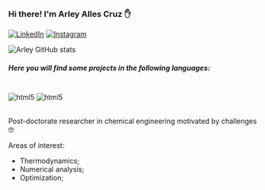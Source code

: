 ### Hi there! I'm Arley Alles Cruz ✋

[![LinkedIn](https://img.shields.io/badge/LinkedIn-0077B5?style=for-the-badge&logo=linkedin&logoColor=white)](https://www.linkedin.com/in/arley-alles/)
[![Instagram](https://img.shields.io/badge/Instagram-E4405F?style=for-the-badge&logo=instagram&logoColor=white)](https://www.instagram.com/arleyalles/)

![Arley GitHub stats](https://github-readme-stats.vercel.app/api?username=ArleyAlles&show_icons=true&theme=onedark)

##### Here you will find some projects in the following languages:
<div style="display: inline_block"><br/>
<img align="center" alt="html5" src="https://img.shields.io/badge/Python-3776AB?style=for-the-badge&logo=python&logoColor=white" />
<img align="center" alt="html5" src="https://img.shields.io/badge/Arduino-blue?style=for-the-badge&logo=arduino&logoColor=white" />  
</div><br/>

Post-doctorate researcher in chemical engineering motivated by challenges 🤓

Areas of interest:

* Thermodynamics;
* Numerical analysis;
* Optimization;
